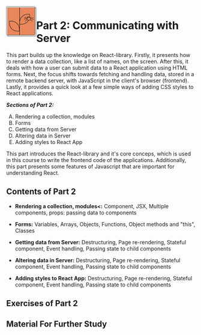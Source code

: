 <h1>
<img src="https://raw.githubusercontent.com/katerina-tziala/fullstackopen2019/master/documentation_images/part2_logo.png" alt="part logo" width="80" height="80" align="left" >
<br/>Part 2: Communicating with Server<br/>
</h2>

This part builds up the knowledge on React-library. Firstly, it presents how to render a data collection, like a list of names, on the screen. After this, it deals with how a user can submit data to a React application using HTML forms. Next, the focus shifts towards fetching and handling data, stored in a remote backend server, with JavaScript in the client's browser (frontend). Lastly, it provides a quick look at a few simple ways of adding CSS styles to React applications.

***Sections of Part 2:***

<ol type="A">
  <li>Rendering a collection, modules</li>
  <li>Forms</li>
  <li>Getting data from Server</li>
  <li>Altering data in Server</li>
  <li>Adding styles to React App</li>
</ol>

This part introduces the React-library and it's core conceps, which is used in this course to write the frontend code of the applications. Additionally, this part presents some features of Javascript that are important for understanding React.

<h2>Contents of Part 2</h2>

* **Rendering a collection, modules<:** Component, JSX, Multiple components, props: passing data to components

* **Forms:** Variables, Arrays, Objects, Functions, Object methods and "this", Classes

* **Getting data from Server:** Destructuring, Page re-rendering, Stateful component, Event handling, Passing state to child components

* **Altering data in Server:** Destructuring, Page re-rendering, Stateful component, Event handling, Passing state to child components

* **Adding styles to React App:** Destructuring, Page re-rendering, Stateful component, Event handling, Passing state to child components


<h2>Exercises of Part 2</h2>

<h2>Material For Further Study</h2>




